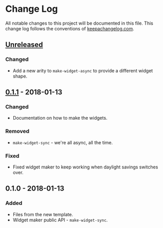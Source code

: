 # Change Log
All notable changes to this project will be documented in this file. This change log follows the conventions of [keepachangelog.com](http://keepachangelog.com/).

## [Unreleased]
### Changed
- Add a new arity to `make-widget-async` to provide a different widget shape.

## [0.1.1] - 2018-01-13
### Changed
- Documentation on how to make the widgets.

### Removed
- `make-widget-sync` - we're all async, all the time.

### Fixed
- Fixed widget maker to keep working when daylight savings switches over.

## 0.1.0 - 2018-01-13
### Added
- Files from the new template.
- Widget maker public API - `make-widget-sync`.

[Unreleased]: https://github.com/your-name/move-anime/compare/0.1.1...HEAD
[0.1.1]: https://github.com/your-name/move-anime/compare/0.1.0...0.1.1
